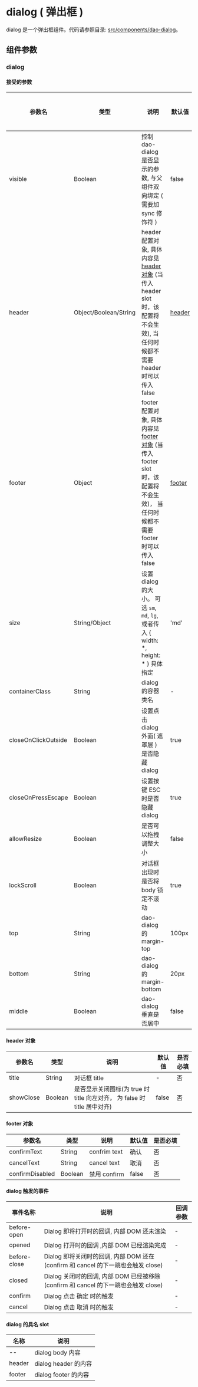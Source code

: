 # dialog ( 弹出框 )

dialog 是一个弹出框组件。代码请参照目录: [src/components/dao-dialog](../src/components/dao-dialog)。

## 组件参数

### dialog

#### 接受的参数

参数名 | 类型 | 说明 | 默认值 | 是否必填
-|-|-|-|-
visible | Boolean | 控制 dao-dialog 是否显示的参数, 与父组件双向绑定 ( 需要加 sync 修饰符 ) | false | 是
header | Object/Boolean/String | header 配置对象, 具体内容见 [header 对象](#header) (当传入 header slot 时，该配置将不会生效), 当任何时候都不需要 header 时可以传入 false| [header](#header) | 否
footer | Object | footer 配置对象, 具体内容见 [footer 对象](#footer) (当传入 footer slot 时，该配置将不会生效)， 当任何时候都不需要 footer 时可以传入 false| [footer](#footer) |  否
size | String/Object | 设置 dialog 的大小。 可选 `sm`, `md`, `lg`, 或者传入 { width: *, height: * } 具体指定 | 'md'  | 否
containerClass | String | dialog 的容器类名 | - | 否
closeOnClickOutside | Boolean | 设置点击 dialog 外面( 遮罩层 ) 是否隐藏 dialog | true | 否
closeOnPressEscape | Boolean | 设置按键 ESC 时是否隐藏 dialog | true | 否
allowResize | Boolean | 是否可以拖拽调整大小 | false | 否
lockScroll | Boolean | 对话框出现时是否将 body 锁定不滚动 | true | 否
top | String | dao-dialog 的 margin-top | 100px | 否
bottom | String | dao-dialog 的 margin-bottom | 20px | 否
middle | Boolean | dao-dialog 垂直是否居中 | false | 否


#### header 对象 <span id="header"></span>

参数名 | 类型 | 说明 | 默认值 | 是否必填
-|-|-|-|-
title | String | 对话框 title | - | 否
showClose | Boolean | 是否显示关闭图标(为 true 时 title 向左对齐， 为 false 时 title 居中对齐) | false | 否

#### footer 对象 <span id="footer"></span>

参数名 | 类型 | 说明 | 默认值 | 是否必填
-|-|-|-|-
confirmText | String | confrim text | 确认 | 否
cancelText | String | cancel text | 取消 | 否
confirmDisabled | Boolean | 禁用 confirm | false | 否

#### dialog 触发的事件

事件名称 | 说明  | 回调参数
-|-|-
before-open | Dialog 即将打开时的回调, 内部 DOM 还未渲染  | -
opened | Dialog 打开时的回调 ,内部 DOM 已经渲染完成 | -
before-close | Dialog 即将关闭时的回调, 内部 DOM 还在(confirm 和 cancel 的下一跳也会触发 close) | -
closed | Dialog 关闭时的回调, 内部 DOM 已经被移除(confirm 和 cancel 的下一跳也会触发 close) | -
confirm | Dialog 点击 确定 时的触发 | -
cancel | Dialog 点击 取消 时的触发 | -

#### dialog 的具名 slot

名称 | 说明
-|-
 -- | dialog body 内容
header | dialog header 的内容
footer | dialog footer 的内容
